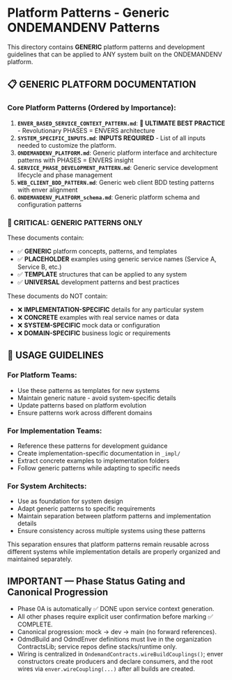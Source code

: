 # Platform Patterns - Generic ONDEMANDENV Patterns

This directory contains **GENERIC** platform patterns and development guidelines that can be applied to ANY system built on the ONDEMANDENV platform.

## 📋 **GENERIC PLATFORM DOCUMENTATION**

### **Core Platform Patterns (Ordered by Importance):**

1. **`ENVER_BASED_SERVICE_CONTEXT_PATTERN.md`**: **🚀 ULTIMATE BEST PRACTICE** - Revolutionary PHASES = ENVERS architecture
2. **`SYSTEM_SPECIFIC_INPUTS.md`**: **INPUTS REQUIRED** - List of all inputs needed to customize the platform.
3. **`ONDEMANDENV_PLATFORM.md`**: Generic platform interface and architecture patterns with PHASES = ENVERS insight
4. **`SERVICE_PHASE_DEVELOPMENT_PATTERN.md`**: Generic service development lifecycle and phase management
5. **`WEB_CLIENT_BDD_PATTERN.md`**: Generic web client BDD testing patterns with enver alignment
6. **`ONDEMANDENV_PLATFORM_schema.md`**: Generic platform schema and configuration patterns

### **🚨 CRITICAL: GENERIC PATTERNS ONLY**

These documents contain:
- ✅ **GENERIC** platform concepts, patterns, and templates
- ✅ **PLACEHOLDER** examples using generic service names (Service A, Service B, etc.)
- ✅ **TEMPLATE** structures that can be applied to any system
- ✅ **UNIVERSAL** development patterns and best practices

These documents do NOT contain:
- ❌ **IMPLEMENTATION-SPECIFIC** details for any particular system
- ❌ **CONCRETE** examples with real service names or data
- ❌ **SYSTEM-SPECIFIC** mock data or configuration
- ❌ **DOMAIN-SPECIFIC** business logic or requirements

## 📖 **USAGE GUIDELINES**

### **For Platform Teams:**
- Use these patterns as templates for new systems
- Maintain generic nature - avoid system-specific details
- Update patterns based on platform evolution
- Ensure patterns work across different domains

### **For Implementation Teams:**
- Reference these patterns for development guidance
- Create implementation-specific documentation in `_impl/`
- Extract concrete examples to implementation folders
- Follow generic patterns while adapting to specific needs

### **For System Architects:**
- Use as foundation for system design
- Adapt generic patterns to specific requirements
- Maintain separation between platform patterns and implementation details
- Ensure consistency across multiple systems using these patterns

This separation ensures that platform patterns remain reusable across different systems while implementation details are properly organized and maintained separately.

## IMPORTANT — Phase Status Gating and Canonical Progression
- Phase 0A is automatically ✅ DONE upon service context generation.
- All other phases require explicit user confirmation before marking ✅ COMPLETE.
- Canonical progression: mock → dev → main (no forward references).
- OdmdBuild and OdmdEnver definitions must live in the organization ContractsLib; service repos define stacks/runtime only.
- Wiring is centralized in `OndemandContracts.wireBuildCouplings()`; enver constructors create producers and declare consumers, and the root wires via `enver.wireCoupling(...)` after all builds are created.
